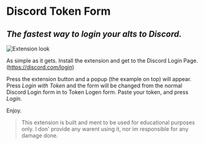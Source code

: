 # Discord Token Form
## _The fastest way to login your alts to Discord._

![Extension look](https://camo.githubusercontent.com/e6edea7c167725688d3fb9d2c49b6627631e0ccc65c842919e7e5695db4d787d/68747470733a2f2f692e696d6775722e636f6d2f7130324f4331782e676966)

As simple as it gets.
Install the extension and get to the Discord Login Page. (https://discord.com/login)

Press the extension button and a popup (the example on top) will appear.
Press _Login with Token_ and the form will be changed from the normal Discord Login form in to Token Logen form.
Paste your token, and press _Login_.

Enjoy.

> This extension is built and ment to be used for educational purposes only.
> I don' provide any warent using it, nor im responsible for any damage done.
